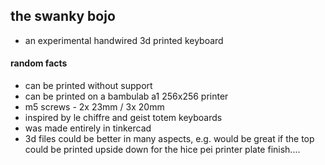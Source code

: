 ## the swanky bojo

- an experimental handwired 3d printed keyboard

#### random facts

- can be printed without support
- can be printed on a bambulab a1 256x256 printer
- m5 screws - 2x 23mm / 3x 20mm
- inspired by le chiffre and geist totem keyboards 
- was made entirely in tinkercad
- 3d files could be better in many aspects, e.g. would be great if the top could be printed upside down for the hice pei printer plate finish....  

